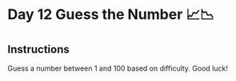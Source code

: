 # Day 12 Guess the Number 📈📉

## Instructions
Guess a number between 1 and 100 based on difficulty. Good luck!
